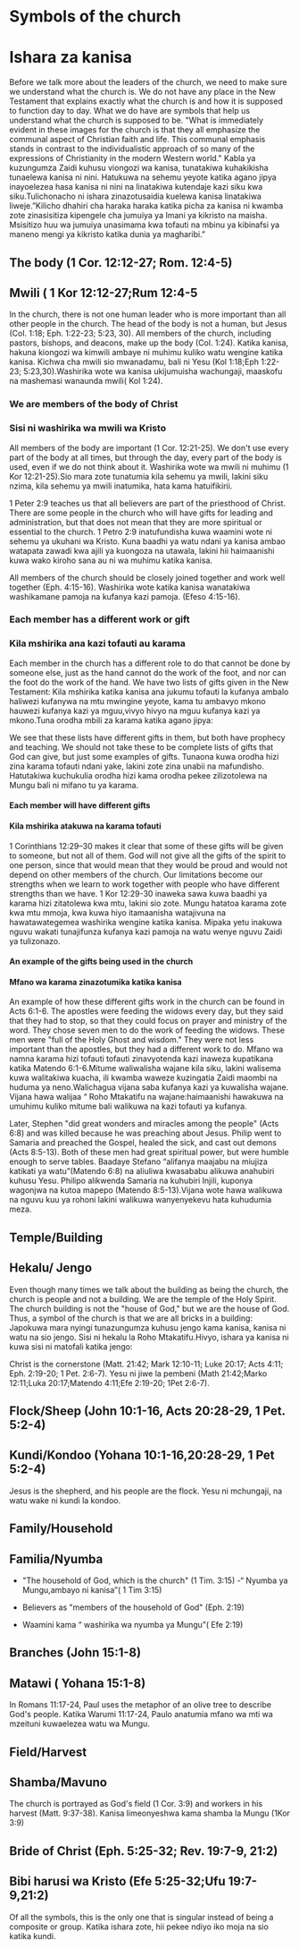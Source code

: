 # Symbols of the church

# Ishara za kanisa

Before we talk more about the leaders of the church, we need to make sure we understand what the church is. We do not have any place in the New Testament that explains exactly what the church is and how it is supposed to function day to day. What we do have are symbols that help us understand what the church is supposed to be. "What is immediately evident in these images for the church is that they all emphasize the communal aspect of Christian faith and life. This communal emphasis stands in contrast to the individualistic approach of so many of the expressions of Christianity in the modern Western world."
Kabla ya kuzungumza Zaidi kuhusu viongozi wa kanisa, tunatakiwa kuhakikisha tunaelewa kanisa ni nini. Hatukuwa na sehemu yeyote katika agano jipya inayoelezea hasa kanisa ni nini na linatakiwa kutendaje kazi siku kwa siku.Tulichonacho ni ishara zinazotusaidia kuelewa kanisa linatakiwa liweje.”Kilicho dhahiri cha haraka haraka katika picha za kanisa ni kwamba zote zinasisitiza kipengele cha jumuiya ya Imani ya kikristo na maisha. Msisitizo huu wa jumuiya unasimama kwa tofauti na mbinu ya kibinafsi ya maneno mengi ya kikristo katika dunia ya magharibi.”

## The body (1 Cor. 12:12-27; Rom. 12:4-5)

## Mwili ( 1 Kor 12:12-27;Rum 12:4-5

In the church, there is not one human leader who is more important than all other people in the church. The head of the body is not a human, but Jesus (Col. 1:18; Eph. 1:22-23; 5:23, 30). All members of the church, including pastors, bishops, and deacons, make up the body (Col. 1:24).
Katika kanisa, hakuna kiongozi wa kimwili ambaye ni muhimu kuliko watu wengine katika kanisa. Kichwa cha mwili sio mwanadamu, bali ni Yesu (Kol 1:18;Eph 1:22-23; 5:23,30).Washirika wote wa kanisa ukijumuisha wachungaji, maaskofu na mashemasi wanaunda mwili( Kol 1:24).

### We are members of the body of Christ

### Sisi ni washirika wa mwili wa Kristo

All members of the body are important (1 Cor. 12:21-25). We don't use every part of the body at all times, but through the day, every part of the body is used, even if we do not think about it.
Washirika wote wa mwili ni muhimu (1 Kor 12:21-25).Sio mara zote tunatumia kila sehemu ya mwili, lakini siku nzima, kila sehemu ya mwili inatumika, hata kama hatuifikirii.

1 Peter 2:9 teaches us that all believers are part of the priesthood of Christ. There are some people in the church who will have gifts for leading and administration, but that does not mean that they are more spiritual or essential to the church.
1 Petro 2:9 inatufundisha kuwa waamini wote ni sehemu ya ukuhani wa Kristo. Kuna baadhi ya watu ndani ya kanisa ambao watapata zawadi kwa ajili ya kuongoza na utawala, lakini hii haimaanishi kuwa wako kiroho sana au ni wa muhimu katika kanisa.

All members of the church should be closely joined together and work well together (Eph. 4:15-16).
Washirika wote katika kanisa wanatakiwa washikamane pamoja na kufanya kazi pamoja. (Efeso 4:15-16).

### Each member has a different work or gift

### Kila mshirika ana kazi tofauti au karama

Each member in the church has a different role to do that cannot be done by someone else, just as the hand cannot do the work of the foot, and nor can the foot do the work of the hand. We have two lists of gifts given in the New Testament:
Kila mshirika katika kanisa ana jukumu tofauti la kufanya ambalo haliwezi kufanywa na mtu mwingine yeyote, kama tu ambavyo mkono hauwezi kufanya kazi ya mguu,vivyo hivyo na mguu kufanya kazi ya mkono.Tuna orodha mbili za karama katika agano jipya:

We see that these lists have different gifts in them, but both have prophecy and teaching. We should not take these to be complete lists of gifts that God can give, but just some examples of gifts.
Tunaona kuwa orodha hizi zina karama tofauti ndani yake, lakini zote zina unabii na mafundisho. Hatutakiwa kuchukulia orodha hizi kama orodha pekee zilizotolewa na Mungu bali ni mifano tu ya karama.

#### Each member will have different gifts

#### Kila mshirika atakuwa na karama tofauti

1 Corinthians 12:29–30 makes it clear that some of these gifts will be given to someone, but not all of them. God will not give all the gifts of the spirit to one person, since that would mean that they would be proud and would not depend on other members of the church. Our limitations become our strengths when we learn to work together with people who have different strengths than we have.
1 Kor 12:29-30 inaweka sawa kuwa baadhi ya karama hizi zitatolewa kwa mtu, lakini sio zote. Mungu hatatoa karama zote kwa mtu mmoja, kwa kuwa hiyo itamaanisha watajivuna na hawatawategemea washirika wengine katika kanisa. Mipaka yetu inakuwa nguvu wakati tunajifunza kufanya kazi pamoja na watu wenye nguvu Zaidi ya tulizonazo.

#### An example of the gifts being used in the church

#### Mfano wa karama zinazotumika katika kanisa

An example of how these different gifts work in the church can be found in Acts 6:1-6. The apostles were feeding the widows every day, but they said that they had to stop, so that they could focus on prayer and ministry of the word. They chose seven men to do the work of feeding the widows. These men were "full of the Holy Ghost and wisdom." They were not less important than the apostles, but they had a different work to do.
Mfano wa namna karama hizi tofauti tofauti zinavyotenda kazi inaweza kupatikana katika Matendo 6:1-6.Mitume waliwalisha wajane kila siku, lakini walisema kuwa walitakiwa kuacha, ili kwamba waweze kuzingatia Zaidi maombi na huduma ya neno.Walichagua vijana saba kufanya kazi ya kuwalisha wajane. Vijana hawa walijaa “ Roho Mtakatifu na wajane:haimaanishi hawakuwa na umuhimu kuliko mitume bali walikuwa na kazi tofauti ya kufanya.

Later, Stephen "did great wonders and miracles among the people" (Acts 6:8) and was killed because he was preaching about Jesus. Philip went to Samaria and preached the Gospel, healed the sick, and cast out demons (Acts 8:5-13). Both of these men had great spiritual power, but were humble enough to serve tables.
Baadaye Stefano “alifanya maajabu na miujiza katikati ya watu”(Matendo 6:8) na aliuliwa kwasababu alikuwa anahubiri kuhusu Yesu. Philipo alikwenda Samaria na kuhubiri Injili, kuponya wagonjwa na kutoa mapepo (Matendo 8:5-13).Vijana wote hawa walikuwa na nguvu kuu ya rohoni lakini walikuwa wanyenyekevu hata kuhudumia meza.

## Temple/Building

## Hekalu/ Jengo

Even though many times we talk about the building as being the church, the church is people and not a building. We are the temple of the Holy Spirit. The church building is not the "house of God," but we are the house of God. Thus, a symbol of the church is that we are all bricks in a building:
Japokuwa mara nyingi tunazungumza kuhusu jengo kama kanisa, kanisa ni watu na sio jengo. Sisi ni hekalu la Roho Mtakatifu.Hivyo, ishara ya kanisa ni kuwa sisi ni matofali katika jengo:

Christ is the cornerstone (Matt. 21:42; Mark 12:10-11; Luke 20:17; Acts 4:11; Eph. 2:19-20; 1 Pet. 2:6-7).
Yesu ni jiwe la pembeni (Math 21:42;Marko 12:11;Luka 20:17;Matendo 4:11;Efe 2:19-20; 1Pet 2:6-7).

## Flock/Sheep (John 10:1-16, Acts 20:28-29, 1 Pet. 5:2-4)

## Kundi/Kondoo (Yohana 10:1-16,20:28-29, 1 Pet 5:2-4)

Jesus is the shepherd, and his people are the flock.
Yesu ni mchungaji, na watu wake ni kundi la kondoo.

## Family/Household

## Familia/Nyumba

- "The household of God, which is the church" (1 Tim. 3:15)
  -“ Nyumba ya Mungu,ambayo ni kanisa”( 1 Tim 3:15)

- Believers as "members of the household of God" (Eph. 2:19)
- Waamini kama “ washirika wa nyumba ya Mungu”( Efe 2:19)

## Branches (John 15:1-8)

## Matawi ( Yohana 15:1-8)

In Romans 11:17-24, Paul uses the metaphor of an olive tree to describe God's people.
Katika Warumi 11:17-24, Paulo anatumia mfano wa mti wa mzeituni kuwaelezea watu wa Mungu.

## Field/Harvest

## Shamba/Mavuno

The church is portrayed as God's field (1 Cor. 3:9) and workers in his harvest (Matt. 9:37-38).
Kanisa limeonyeshwa kama shamba la Mungu (1Kor 3:9)

## Bride of Christ (Eph. 5:25-32; Rev. 19:7-9, 21:2)

## Bibi harusi wa Kristo (Efe 5:25-32;Ufu 19:7-9,21:2)

Of all the symbols, this is the only one that is singular instead of being a composite or group.
Katika ishara zote, hii pekee ndiyo iko moja na sio katika kundi.
